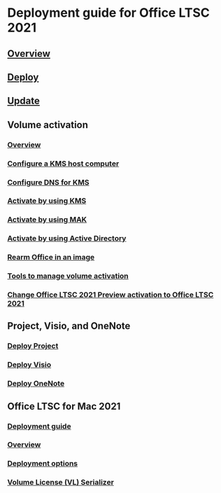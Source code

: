 # Deployment guide for Office LTSC 2021

## [Overview](overview.md)
## [Deploy](deploy.md)
## [Update](update.md)

## Volume activation
### [Overview](../vlactivation/plan-volume-activation-of-office.md?toc=/deployoffice/ltsc2021/toc.json)
### [Configure a KMS host computer](../vlactivation/configure-a-kms-host-computer-for-office.md?toc=/deployoffice/ltsc2021/toc.json)
### [Configure DNS for KMS](../vlactivation/configure-dns-to-activate-office-by-using-kms.md?toc=/deployoffice/ltsc2021/toc.json)
### [Activate by using KMS](../vlactivation/activate-office-by-using-kms.md?toc=/deployoffice/ltsc2021/toc.json)
### [Activate by using MAK](../vlactivation/activate-office-by-using-mak.md?toc=/deployoffice/ltsc2021/toc.json)
### [Activate by using Active Directory](../vlactivation/activate-office-by-using-active-directory.md?toc=/deployoffice/ltsc2021/toc.json)
### [Rearm Office in an image](../vlactivation/rearm-an-office-installation-on-an-image-when-using-kms-to-activate.md?toc=/deployoffice/ltsc2021/toc.json)
### [Tools to manage volume activation](../vlactivation/tools-to-manage-volume-activation-of-office.md?toc=/deployoffice/ltsc2021/toc.json)
### [Change Office LTSC 2021 Preview activation to Office LTSC 2021](update-from-preview.md)

## Project, Visio, and OneNote
### [Deploy Project](../deployment-guide-for-project.md?toc=/deployoffice/ltsc2021/toc.json)
### [Deploy Visio](../deployment-guide-for-visio.md?toc=/deployoffice/ltsc2021/toc.json)
### [Deploy OneNote](../deployment-guide-onenote.md?toc=/deployoffice/ltsc2021/toc.json)

## Office LTSC for Mac 2021
### [Deployment guide](../mac/deployment-guide-for-office-for-mac.md?toc=/deployoffice/ltsc2021/toc.json)
### [Overview](..mac/what-s-new-for-admins-in-office-for-mac.md??toc=/deployoffice/ltsc2021/toc.json)
### [Deployment options](../mac/deployment-options-for-office-for-mac.md?toc=/deployoffice/ltsc2021/toc.json)
### [Volume License (VL) Serializer](../mac/volume-license-serializer.md?toc=/deployoffice/ltsc2021/toc.json)